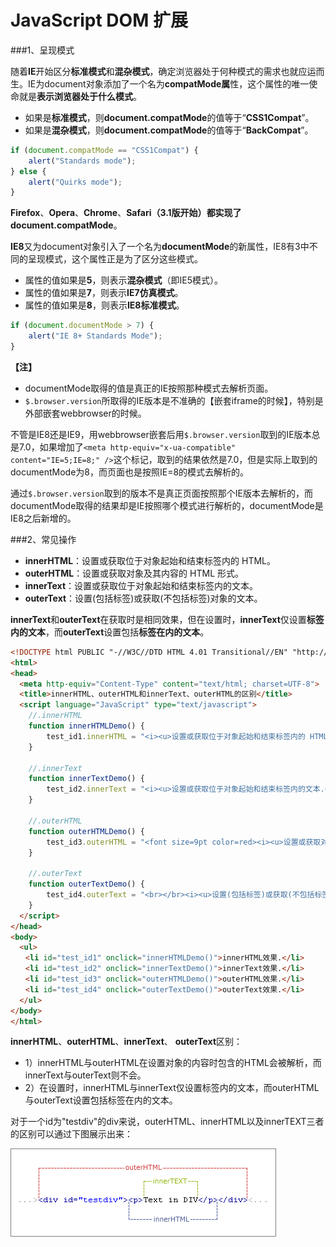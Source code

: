 JavaScript DOM 扩展
=========

###1、呈现模式

随着**IE**开始区分**标准模式**和**混杂模式**，确定浏览器处于何种模式的需求也就应运而生。IE为document对象添加了一个名为**compatMode属**性，这个属性的唯一使命就是**表示浏览器处于什么模式**。
- 如果是**标准模式**，则**document.compatMode**的值等于“**CSS1Compat**”。
- 如果是**混杂模式**，则**document.compatMode**的值等于“**BackCompat**”。

```javascript
if (document.compatMode == "CSS1Compat") {  
    alert("Standards mode");  
} else {  
    alert("Quirks mode");  
}
```

**Firefox**、**Opera**、**Chrome**、**Safari（3.1版开始）**都实现了**document.compatMode**。

**IE8**又为document对象引入了一个名为**documentMode**的新属性，IE8有3中不同的呈现模式，这个属性正是为了区分这些模式。
- 属性的值如果是**5**，则表示**混杂模式**（即IE5模式）。
- 属性的值如果是**7**，则表示**IE7仿真模式**。
- 属性的值如果是**8**，则表示**IE8标准模式**。
      
```javascript  
if (document.documentMode > 7) {  
    alert("IE 8+ Standards Mode");  
}
```

**【注】**
- documentMode取得的值是真正的IE按照那种模式去解析页面。
- `$.browser.version`所取得的IE版本是不准确的【嵌套iframe的时候】，特别是外部嵌套webbrowser的时候。

不管是IE8还是IE9，用webbrowser嵌套后用`$.browser.version`取到的IE版本总是7.0，如果增加了`<meta http-equiv="x-ua-compatible" content="IE=5;IE=8;" />`这个标记，取到的结果依然是7.0，但是实际上取到的documentMode为8，而页面也是按照IE=8的模式去解析的。

通过`$.browser.version`取到的版本不是真正页面按照那个IE版本去解析的，而documentMode取得的结果却是IE按照哪个模式进行解析的，documentMode是IE8之后新增的。

###2、常见操作
- **innerHTML**：设置或获取位于对象起始和结束标签内的 HTML。
- **outerHTML**：设置或获取对象及其内容的 HTML 形式。
- **innerText**：设置或获取位于对象起始和结束标签内的文本。
- **outerText**：设置(包括标签)或获取(不包括标签)对象的文本。

**innerText**和**outerText**在获取时是相同效果，但在设置时，**innerText**仅设置**标签内的文本**，而**outerText**设置包括**标签在内的文本**。

```html
<!DOCTYPE html PUBLIC "-//W3C//DTD HTML 4.01 Transitional//EN" "http://www.w3.org/TR/html4/loose.dtd">  
<html>  
<head>  
  <meta http-equiv="Content-Type" content="text/html; charset=UTF-8">  
  <title>innerHTML、outerHTML和innerText、outerHTML的区别</title>  
  <script language="JavaScript" type="text/javascript">   
    //.innerHTML  
    function innerHTMLDemo() {   
        test_id1.innerHTML = "<i><u>设置或获取位于对象起始和结束标签内的 HTML.</u></i>";   
    }   
    
    //.innerText  
    function innerTextDemo() {   
        test_id2.innerText = "<i><u>设置或获取位于对象起始和结束标签内的文本.</u></i>";   
    }   
    
    //.outerHTML  
    function outerHTMLDemo() {   
        test_id3.outerHTML = "<font size=9pt color=red><i><u>设置或获取对象及其内容的 HTML 形式.</u></i></font>";   
    }  
    
    //.outerText  
    function outerTextDemo() {   
        test_id4.outerText = "<br></br><i><u>设置(包括标签)或获取(不包括标签)对象的文本.</u></i>";   
    }  
  </script>   
</head>   
<body>   
  <ul>   
　　<li id="test_id1" onclick="innerHTMLDemo()">innerHTML效果.</li>   
　　<li id="test_id2" onclick="innerTextDemo()">innerText效果.</li>   
　　<li id="test_id3" onclick="outerHTMLDemo()">outerHTML效果.</li>   
　　<li id="test_id4" onclick="outerTextDemo()">outerText效果.</li>   
  </ul>   
</body>   
</html>  
```

**innerHTML**、**outerHTML**、**innerText**、 **outerText**区别：
- 1）innerHTML与outerHTML在设置对象的内容时包含的HTML会被解析，而innerText与outerText则不会。 
- 2）在设置时，innerHTML与innerText仅设置标签内的文本，而outerHTML与outerText设置包括标签在内的文本。 
    
对于一个id为"testdiv"的div来说，outerHTML、innerHTML以及innerTEXT三者的区别可以通过下图展示出来： 

![Alt text](../99_Image/inner-outer-diff.png)
